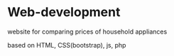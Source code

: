 # Web-development
website for comparing prices of household appliances

based on HTML, CSS(bootstrap), js, php
